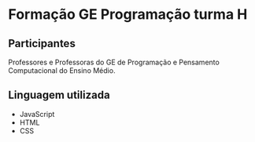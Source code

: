 # Formação GE Programação turma H
## Participantes

Professores e Professoras do GE de Programação e Pensamento Computacional do Ensino Médio.

## Linguagem utilizada

- JavaScript
- HTML
- CSS

